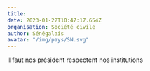 ```yaml
---
title: 
date: 2023-01-22T10:47:17.654Z
organisation: Société civile 
author: Sénégalais
avatar: "/img/pays/SN.svg"
---
```


Il faut nos président respectent nos institutions 
